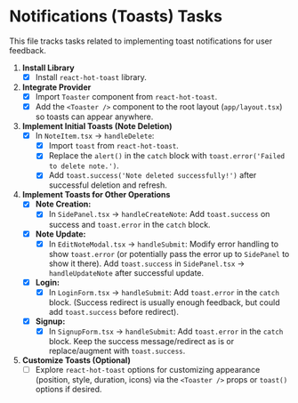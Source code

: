 # Notifications (Toasts) Tasks

This file tracks tasks related to implementing toast notifications for user feedback.

1.  **Install Library**
    - [x] Install `react-hot-toast` library.

2.  **Integrate Provider**
    - [x] Import `Toaster` component from `react-hot-toast`.
    - [x] Add the `<Toaster />` component to the root layout (`app/layout.tsx`) so toasts can appear anywhere.

3.  **Implement Initial Toasts (Note Deletion)**
    - [x] In `NoteItem.tsx` -> `handleDelete`:
        - [x] Import `toast` from `react-hot-toast`.
        - [x] Replace the `alert()` in the `catch` block with `toast.error('Failed to delete note.')`.
        - [x] Add `toast.success('Note deleted successfully!')` after successful deletion and refresh.

4.  **Implement Toasts for Other Operations**
    - [x] **Note Creation:**
        - [x] In `SidePanel.tsx` -> `handleCreateNote`: Add `toast.success` on success and `toast.error` in the `catch` block.
    - [x] **Note Update:**
        - [x] In `EditNoteModal.tsx` -> `handleSubmit`: Modify error handling to show `toast.error` (or potentially pass the error up to `SidePanel` to show it there). Add `toast.success` in `SidePanel.tsx` -> `handleUpdateNote` after successful update.
    - [x] **Login:**
        - [x] In `LoginForm.tsx` -> `handleSubmit`: Add `toast.error` in the `catch` block. (Success redirect is usually enough feedback, but could add `toast.success` before redirect).
    - [x] **Signup:**
        - [x] In `SignupForm.tsx` -> `handleSubmit`: Add `toast.error` in the `catch` block. Keep the success message/redirect as is or replace/augment with `toast.success`.

5.  **Customize Toasts (Optional)**
    - [ ] Explore `react-hot-toast` options for customizing appearance (position, style, duration, icons) via the `<Toaster />` props or `toast()` options if desired. 